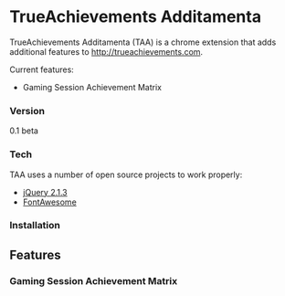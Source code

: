TrueAchievements Additamenta
============================

TrueAchievements Additamenta (TAA) is a chrome extension that adds additional features to http://trueachievements.com.

Current features:

  - Gaming Session Achievement Matrix

### Version

0.1 beta

### Tech

TAA uses a number of open source projects to work properly:

* [jQuery 2.1.3](https://jquery.com/)
* [FontAwesome](https://fortawesome.github.io/Font-Awesome/)

### Installation

Features
--------

### Gaming Session Achievement Matrix